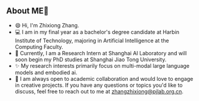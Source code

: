 ## About ME👋
- 😄 Hi, I'm Zhixiong Zhang.
- 💻 I am in my final year as a bachelor's degree candidate at Harbin Institute of Technology, majoring in Artificial Intelligence at the Computing Faculty.
- 🔭 Currently, I am a Research Intern at Shanghai AI Laboratory and will soon begin my PhD studies at Shanghai Jiao Tong University.
- ✨ My research interests primarily focus on multi-modal large language models and embodied ai.
- 💬 I am always open to academic collaboration and would love to engage in creative projects. If you have any questions or topics you'd like to discuss, feel free to reach out to me at zhangzhixiong@pjlab.org.cn.


<!--
[![GitHub Streak](https://github-readme-streak-stats.herokuapp.com/?user=rookiexiong7)](https://git.io/streak-stats)
**rookiexiong7/rookiexiong7** is a ✨ _special_ ✨ repository because its `README.md` (this file) appears on your GitHub profile.

Here are some ideas to get you started:

- 🔭 I’m currently working on ...
- 🌱 I’m currently learning ...
- 👯 I’m looking to collaborate on ...
- 🤔 I’m looking for help with ...
- 💬 Ask me about ...
- 📫 How to reach me: ...
- 😄 Pronouns: ...
- ⚡ Fun fact: ...
- ✨ I am Always happy to explore new things!
-->

